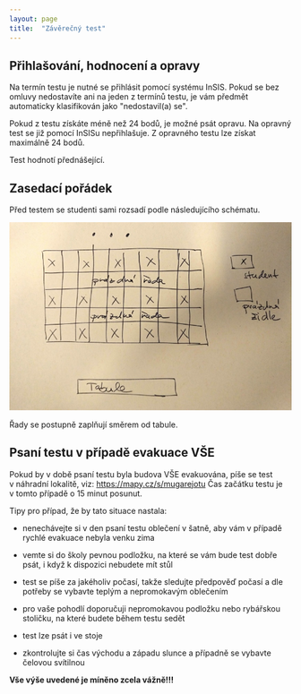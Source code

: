 ```yaml
---
layout: page
title:  "Závěrečný test"
---
```


## Přihlašování, hodnocení a opravy

Na termín testu je nutné se přihlásit pomocí systému InSIS. Pokud se
bez omluvy nedostavíte ani na jeden z termínů testu, je vám předmět
automaticky klasifikován jako "nedostavil(a) se".

Pokud z testu získáte méně než 24 bodů, je možné psát opravu. Na
opravný test se již pomocí InSISu nepřihlašuje. Z opravného testu lze
získat maximálně 24 bodů.

Test hodnotí přednášející.

## Zasedací pořádek

Před testem se studenti sami rozsadí podle následujícího schématu.

![Zasedací pořádek](../../images/seating-layout.jpg)

Řady se postupně zaplňují směrem od tabule.

## Psaní testu v případě evakuace VŠE

Pokud by v době psaní testu byla budova VŠE evakuována, píše se test
v náhradní lokalitě, viz: https://mapy.cz/s/mugarejotu Čas začátku
testu je v tomto případě o 15 minut posunut.

Tipy pro případ, že by tato situace nastala:

* nenechávejte si v den psaní testu oblečení v šatně, aby vám
  v případě rychlé evakuace nebyla venku zima

* vemte si do školy pevnou podložku, na které se vám bude test dobře
  psát, i když k dispozici nebudete mít stůl

* test se píše za jakéholiv počasí, takže sledujte předpověď počasí a
  dle potřeby se vybavte teplým a nepromokavým oblečením

* pro vaše pohodlí doporučuji nepromokavou podložku nebo rybářskou
  stoličku, na které budete během testu sedět

* test lze psát i ve stoje

* zkontrolujte si čas východu a západu slunce a případně se vybavte
  čelovou svítilnou

**Vše výše uvedené je míněno zcela vážně!!!**
